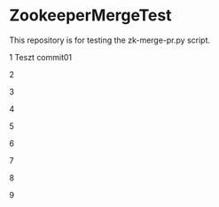 # ZookeeperMergeTest
This repository is for testing the zk-merge-pr.py script. 

1
Teszt commit01

2

3

4

5

6

7

8

9
